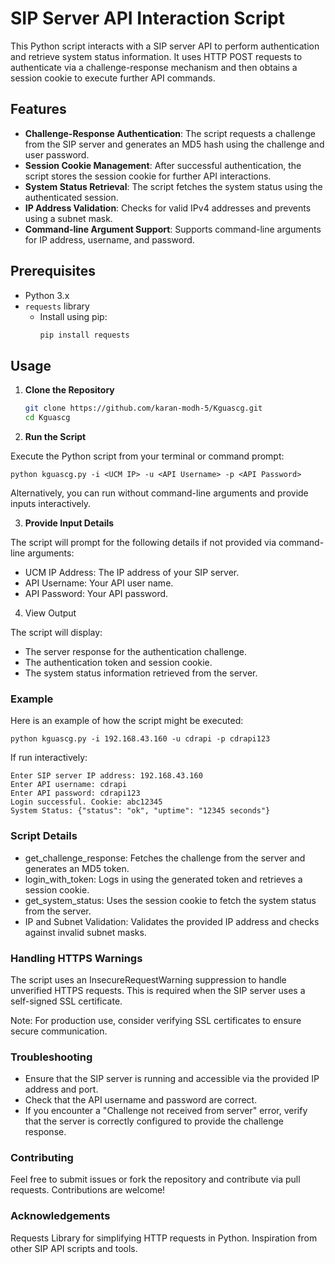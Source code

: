 # SIP Server API Interaction Script

This Python script interacts with a SIP server API to perform authentication and retrieve system status information. It uses HTTP POST requests to authenticate via a challenge-response mechanism and then obtains a session cookie to execute further API commands.

## Features

- **Challenge-Response Authentication**: The script requests a challenge from the SIP server and generates an MD5 hash using the challenge and user password.
- **Session Cookie Management**: After successful authentication, the script stores the session cookie for further API interactions.
- **System Status Retrieval**: The script fetches the system status using the authenticated session.
- **IP Address Validation**: Checks for valid IPv4 addresses and prevents using a subnet mask.
- **Command-line Argument Support**: Supports command-line arguments for IP address, username, and password.

## Prerequisites

- Python 3.x
- `requests` library
  - Install using pip: 
    ```sh
    pip install requests
    ```

## Usage

1. **Clone the Repository**

   ```sh
   git clone https://github.com/karan-modh-5/Kguascg.git
   cd Kguascg

2. **Run the Script**

Execute the Python script from your terminal or command prompt:

    python kguascg.py -i <UCM IP> -u <API Username> -p <API Password>
Alternatively, you can run without command-line arguments and provide inputs interactively.

3. **Provide Input Details**

The script will prompt for the following details if not provided via command-line arguments:

- UCM IP Address: The IP address of your SIP server.
- API Username: Your API user name.
- API Password: Your API password.

4. View Output

The script will display:

- The server response for the authentication challenge.
- The authentication token and session cookie.
- The system status information retrieved from the server.

### Example
Here is an example of how the script might be executed:

    python kguascg.py -i 192.168.43.160 -u cdrapi -p cdrapi123
If run interactively:

    Enter SIP server IP address: 192.168.43.160
    Enter API username: cdrapi
    Enter API password: cdrapi123
    Login successful. Cookie: abc12345
    System Status: {"status": "ok", "uptime": "12345 seconds"}
### Script Details
- get_challenge_response: Fetches the challenge from the server and generates an MD5 token.
- login_with_token: Logs in using the generated token and retrieves a session cookie.
- get_system_status: Uses the session cookie to fetch the system status from the server.
- IP and Subnet Validation: Validates the provided IP address and checks against invalid subnet masks.

### Handling HTTPS Warnings
The script uses an InsecureRequestWarning suppression to handle unverified HTTPS requests. This is required when the SIP server uses a self-signed SSL certificate.

Note: For production use, consider verifying SSL certificates to ensure secure communication.

### Troubleshooting
- Ensure that the SIP server is running and accessible via the provided IP address and port.
- Check that the API username and password are correct.
- If you encounter a "Challenge not received from server" error, verify that the server is correctly configured to provide the challenge response.

### Contributing
Feel free to submit issues or fork the repository and contribute via pull requests. Contributions are welcome!

### Acknowledgements
Requests Library for simplifying HTTP requests in Python.
Inspiration from other SIP API scripts and tools.
